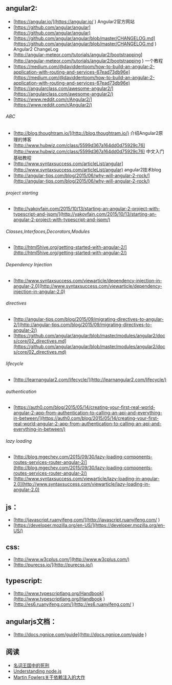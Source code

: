 ## angular2:

* [https://angular.io/](https://angular.io/ ) Angular2官方网站
* [https://github.com/angular/angular](https://github.com/angular/angular) 
* [https://github.com/angular/angular/blob/master/CHANGELOG.md](https://github.com/angular/angular/blob/master/CHANGELOG.md ) Angular2 ChangeLog
* [http://angular-meteor.com/tutorials/angular2/bootstrapping](http://angular-meteor.com/tutorials/angular2/bootstrapping ) 一个教程
* [https://medium.com/@daviddentoom/how-to-build-an-angular-2-application-with-routing-and-services-67ead73db96e](https://medium.com/@daviddentoom/how-to-build-an-angular-2-application-with-routing-and-services-67ead73db96e)
* [https://angularclass.com/awesome-angular2/](https://angularclass.com/awesome-angular2/)
* [https://www.reddit.com/r/Angular2/](https://www.reddit.com/r/Angular2/)

###### ABC

* [http://blog.thoughtram.io/](http://blog.thoughtram.io/) 介绍Angular2原理的博客
* [http://www.hubwiz.com/class/5599d367a164dd0d75929c76](http://www.hubwiz.com/class/5599d367a164dd0d75929c76) 中文入门基础教程
* [http://www.syntaxsuccess.com/articleList/angular](http://www.syntaxsuccess.com/articleList/angular) angular2技术blog
* [http://angular-tips.com/blog/2015/06/why-will-angular-2-rock/](http://angular-tips.com/blog/2015/06/why-will-angular-2-rock/)

###### project starting

* [http://yakovfain.com/2015/10/13/starting-an-angular-2-project-with-typescript-and-jspm/](http://yakovfain.com/2015/10/13/starting-an-angular-2-project-with-typescript-and-jspm/)

###### Classes,Interfaces,Decorators,Modules

* [http://html5hive.org/getting-started-with-angular-2/](http://html5hive.org/getting-started-with-angular-2/)

###### Dependency Injection

* [http://www.syntaxsuccess.com/viewarticle/dependency-injection-in-angular-2.0](http://www.syntaxsuccess.com/viewarticle/dependency-injection-in-angular-2.0)

###### directives

* [http://angular-tips.com/blog/2015/09/migrating-directives-to-angular-2/](http://angular-tips.com/blog/2015/09/migrating-directives-to-angular-2/)
* [https://github.com/angular/angular/blob/master/modules/angular2/docs/core/02_directives.md](https://github.com/angular/angular/blob/master/modules/angular2/docs/core/02_directives.md)

###### lifecycle

* [http://learnangular2.com/lifecycle/](http://learnangular2.com/lifecycle/)

###### authentication 

* [https://auth0.com/blog/2015/05/14/creating-your-first-real-world-angular-2-app-from-authentication-to-calling-an-api-and-everything-in-between/](https://auth0.com/blog/2015/05/14/creating-your-first-real-world-angular-2-app-from-authentication-to-calling-an-api-and-everything-in-between/)

###### lazy loading

* [http://blog.mgechev.com/2015/09/30/lazy-loading-components-routes-services-router-angular-2/](http://blog.mgechev.com/2015/09/30/lazy-loading-components-routes-services-router-angular-2/)
* [http://www.syntaxsuccess.com/viewarticle/lazy-loading-in-angular-2.0](http://www.syntaxsuccess.com/viewarticle/lazy-loading-in-angular-2.0)

## js：

* [http://javascript.ruanyifeng.com/](http://javascript.ruanyifeng.com/ )
* [https://developer.mozilla.org/en-US/](https://developer.mozilla.org/en-US/)

## css:

* [http://www.w3cplus.com/](http://www.w3cplus.com/)
* [http://purecss.io/](http://purecss.io/)

## typescript:

* [http://www.typescriptlang.org/Handbook](http://www.typescriptlang.org/Handbook )
* [http://es6.ruanyifeng.com/](http://es6.ruanyifeng.com/ )

## angularjs文档：

* [http://docs.ngnice.com/guide](http://docs.ngnice.com/guide )

## 阅读

* [名词王国中的死刑](http://steve-yegge.blogspot.com/2006/03/execution-in-kingdom-of-nouns.html )
* [Understanding node.js](http://debuggable.com/posts/understanding-node-js:4bd98440-45e4-4a9a-8ef7-0f7ecbdd56cb )
* [Martin Fowlers关于依赖注入的大作](http://martinfowler.com/articles/injection.html )


